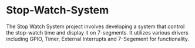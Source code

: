 # Stop-Watch-System
The Stop Watch System project involves developing a system that control the stop-watch time and display it on 7-segments. It utilizes various drivers including GPIO, Timer, External Interrupts and 7-Segement for functionality.
